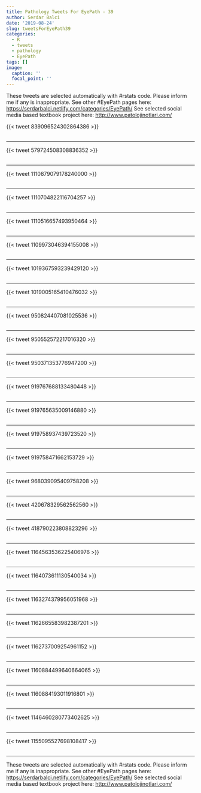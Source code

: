 ```yaml
---
title: Pathology Tweets For EyePath - 39
author: Serdar Balci
date: '2019-08-24'
slug: tweetsForEyePath39
categories:
  - R
  - tweets
  - pathology
  - EyePath
tags: []
image:
  caption: ''
  focal_point: ''
---
```



These tweets are selected automatically with #rstats code. Please inform me if any is inappropriate.
See other #EyePath pages here: https://serdarbalci.netlify.com/categories/EyePath/ 
See selected social media based textbook project here: http://www.patolojinotlari.com/

{{< tweet 839096524302864386 >}}
<br>
<br>
<hr>
{{< tweet 579724508308836352 >}}
<br>
<br>
<hr>
{{< tweet 1110879079178240000 >}}
<br>
<br>
<hr>
{{< tweet 1110704822116704257 >}}
<br>
<br>
<hr>
{{< tweet 1110516657493950464 >}}
<br>
<br>
<hr>
{{< tweet 1109973046394155008 >}}
<br>
<br>
<hr>
{{< tweet 1019367593239429120 >}}
<br>
<br>
<hr>
{{< tweet 1019005165410476032 >}}
<br>
<br>
<hr>
{{< tweet 950824407081025536 >}}
<br>
<br>
<hr>
{{< tweet 950552572217016320 >}}
<br>
<br>
<hr>
{{< tweet 950371353776947200 >}}
<br>
<br>
<hr>
{{< tweet 919767688133480448 >}}
<br>
<br>
<hr>
{{< tweet 919765635009146880 >}}
<br>
<br>
<hr>
{{< tweet 919758937439723520 >}}
<br>
<br>
<hr>
{{< tweet 919758471662153729 >}}
<br>
<br>
<hr>
{{< tweet 968039095409758208 >}}
<br>
<br>
<hr>
{{< tweet 420678329562562560 >}}
<br>
<br>
<hr>
{{< tweet 418790223808823296 >}}
<br>
<br>
<hr>
{{< tweet 1164563536225406976 >}}
<br>
<br>
<hr>
{{< tweet 1164073611130540034 >}}
<br>
<br>
<hr>
{{< tweet 1163274379956051968 >}}
<br>
<br>
<hr>
{{< tweet 1162665583982387201 >}}
<br>
<br>
<hr>
{{< tweet 1162737009254961152 >}}
<br>
<br>
<hr>
{{< tweet 1160884499640664065 >}}
<br>
<br>
<hr>
{{< tweet 1160884193011916801 >}}
<br>
<br>
<hr>
{{< tweet 1146460280773402625 >}}
<br>
<br>
<hr>
{{< tweet 1155095527698108417 >}}
<br>
<br>
<hr>


These tweets are selected automatically with #rstats code. Please inform me if any is inappropriate.
See other #EyePath pages here: https://serdarbalci.netlify.com/categories/EyePath/ 
See selected social media based textbook project here: http://www.patolojinotlari.com/
